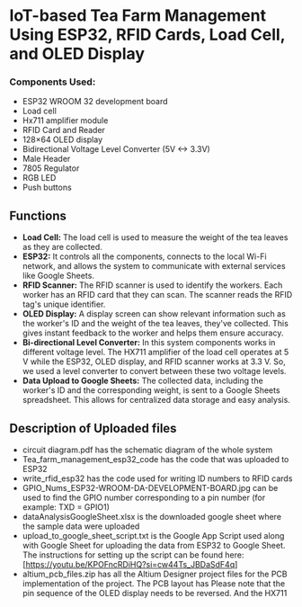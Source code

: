 # IoT-based Tea Farm Management Using ESP32, RFID Cards, Load Cell, and OLED Display

### Components Used:
- ESP32 WROOM 32 development board
- Load cell
- Hx711 amplifier module
- RFID Card and Reader
- 128×64 OLED display
- Bidirectional Voltage Level Converter (5V <-> 3.3V)
- Male Header
- 7805 Regulator
- RGB LED
- Push buttons

## Functions
- **Load Cell:** The load cell is used to measure the weight of the tea leaves as they are collected.
- **ESP32:** It controls all the components, connects to the local Wi-Fi network, and allows the system to communicate with external services like Google Sheets.
- **RFID Scanner:** The RFID scanner is used to identify the workers. Each worker has an RFID card that they can scan. The scanner reads the RFID tag's unique identifier.
- **OLED Display:** A display screen can show relevant information such as the worker's ID and the weight of the tea leaves, they've collected. This gives instant feedback to the worker and helps them ensure accuracy.
- **Bi-directional Level Converter:** In this system components works in different voltage level. The HX711 amplifier of the load cell operates at 5 V while the ESP32, OLED display, and RFID scanner works at 3.3 V. So, we used a level converter to convert between these two voltage levels.
- **Data Upload to Google Sheets:** The collected data, including the worker's ID and the corresponding weight, is sent to a Google Sheets spreadsheet. This allows for centralized data storage and easy analysis. 


## Description of Uploaded files
- circuit diagram.pdf has the schematic diagram of the whole system
- Tea_farm_management_esp32_code has the code that was uploaded to ESP32
- write_rfid_esp32 has the code used for writing ID numbers to RFID cards
- GPIO_Nums_ESP32-WROOM-DA-DEVELOPMENT-BOARD.jpg can be used to find the GPIO number corresponding to a pin number (for example: TXD = GPIO1)
- dataAnalysisGoogleSheet.xlsx is the downloaded google sheet where the sample data were uploaded
- upload_to_google_sheet_script.txt is the Google App Script used along with Google Sheet for uploading the data from ESP32 to Google Sheet. The instructions for setting up the script can be found here: [https://youtu.be/KPOFncRDiHQ?si=cw44Ts_JBDaSdF4q]
- altium_pcb_files.zip has all the Altium Designer project files for the PCB implementation of the project. The PCB layout has  Please note that the pin sequence of the OLED display needs to be reversed. And the HX711

